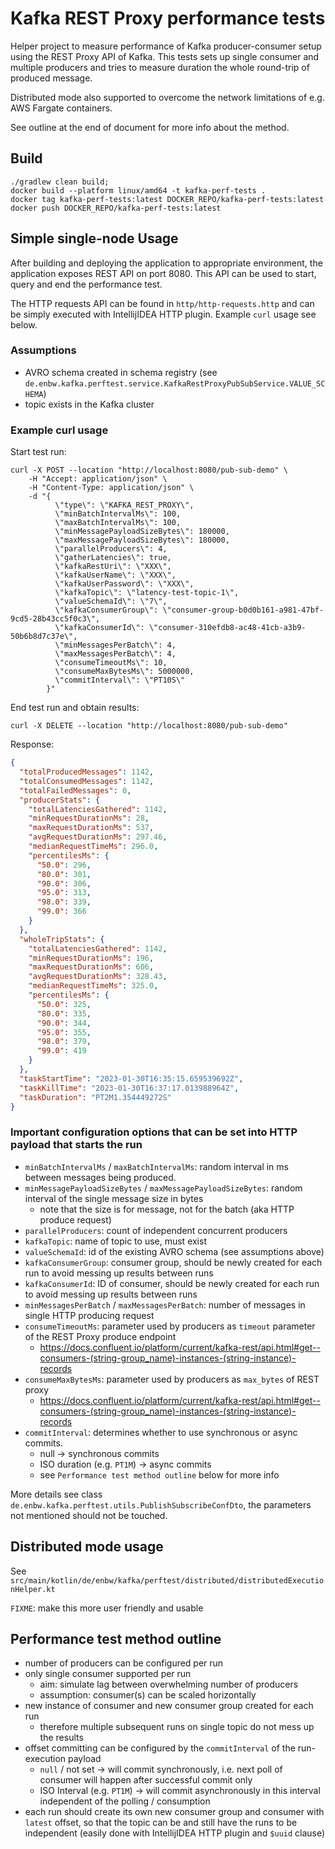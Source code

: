 # Kafka REST Proxy performance tests

Helper project to measure performance of Kafka producer-consumer setup using the REST Proxy API of Kafka.
This tests sets up single consumer and multiple producers and tries to measure duration the whole round-trip
of produced message.

Distributed mode also supported to overcome the network limitations of e.g. AWS Fargate containers.

See outline at the end of document for more info about the method.

## Build 

```shell
./gradlew clean build;
docker build --platform linux/amd64 -t kafka-perf-tests .
docker tag kafka-perf-tests:latest DOCKER_REPO/kafka-perf-tests:latest
docker push DOCKER_REPO/kafka-perf-tests:latest
```

## Simple single-node Usage

After building and deploying the application to appropriate environment, the application exposes REST API on
port 8080. This API can be used to start, query and end the performance test.

The HTTP requests API can be found in `http/http-requests.http` and can be simply executed 
with IntellijIDEA HTTP plugin. Example `curl` usage see below.

### Assumptions
- AVRO schema created in schema registry (see `de.enbw.kafka.perftest.service.KafkaRestProxyPubSubService.VALUE_SCHEMA`)
- topic exists in the Kafka cluster

### Example curl usage
Start test run:
```shell
curl -X POST --location "http://localhost:8080/pub-sub-demo" \
    -H "Accept: application/json" \
    -H "Content-Type: application/json" \
    -d "{
          \"type\": \"KAFKA_REST_PROXY\",
          \"minBatchIntervalMs\": 100,
          \"maxBatchIntervalMs\": 100,
          \"minMessagePayloadSizeBytes\": 180000,
          \"maxMessagePayloadSizeBytes\": 180000,
          \"parallelProducers\": 4,
          \"gatherLatencies\": true,
          \"kafkaRestUri\": \"XXX\",
          \"kafkaUserName\": \"XXX\",
          \"kafkaUserPassword\": \"XXX\",
          \"kafkaTopic\": \"latency-test-topic-1\",
          \"valueSchemaId\": \"7\",
          \"kafkaConsumerGroup\": \"consumer-group-b0d0b161-a981-47bf-9cd5-28b43cc5f0c3\",
          \"kafkaConsumerId\": \"consumer-310efdb8-ac48-41cb-a3b9-50b6b8d7c37e\",
          \"minMessagesPerBatch\": 4,
          \"maxMessagesPerBatch\": 4,
          \"consumeTimeoutMs\": 10,
          \"consumeMaxBytesMs\": 5000000,
          \"commitInterval\": \"PT10S\"
        }"
```

End test run and obtain results:
```shell
curl -X DELETE --location "http://localhost:8080/pub-sub-demo"
```

Response:
```json
{
  "totalProducedMessages": 1142,
  "totalConsumedMessages": 1142,
  "totalFailedMessages": 0,
  "producerStats": {
    "totalLatenciesGathered": 1142,
    "minRequestDurationMs": 28,
    "maxRequestDurationMs": 537,
    "avgRequestDurationMs": 297.46,
    "medianRequestTimeMs": 296.0,
    "percentilesMs": {
      "50.0": 296,
      "80.0": 301,
      "90.0": 306,
      "95.0": 313,
      "98.0": 339,
      "99.0": 366
    }
  },
  "wholeTripStats": {
    "totalLatenciesGathered": 1142,
    "minRequestDurationMs": 196,
    "maxRequestDurationMs": 606,
    "avgRequestDurationMs": 328.43,
    "medianRequestTimeMs": 325.0,
    "percentilesMs": {
      "50.0": 325,
      "80.0": 335,
      "90.0": 344,
      "95.0": 355,
      "98.0": 379,
      "99.0": 419
    }
  },
  "taskStartTime": "2023-01-30T16:35:15.659539692Z",
  "taskKillTime": "2023-01-30T16:37:17.013988964Z",
  "taskDuration": "PT2M1.354449272S"
}
```

### Important configuration options that can be set into HTTP payload that starts the run
- `minBatchIntervalMs` / `maxBatchIntervalMs`: random interval in ms between messages being produced.
- `minMessagePayloadSizeBytes` / `maxMessagePayloadSizeBytes`: random interval of the single message size in bytes
  - note that the size is for message, not for the batch (aka HTTP produce request)
- `parallelProducers`: count of independent concurrent producers
- `kafkaTopic`: name of topic to use, must exist
- `valueSchemaId`: id of the existing AVRO schema (see assumptions above)
- `kafkaConsumerGroup`: consumer group, should be newly created for each run to avoid messing up results between runs
- `kafkaConsumerId`: ID of consumer, should be newly created for each run to avoid messing up results between runs
- `minMessagesPerBatch` / `maxMessagesPerBatch`: number of messages in single HTTP producing request
- `consumeTimeoutMs`: parameter used by producers as `timeout` parameter of the REST Proxy produce endpoint
  - https://docs.confluent.io/platform/current/kafka-rest/api.html#get--consumers-(string-group_name)-instances-(string-instance)-records
- `consumeMaxBytesMs`: parameter used by producers as `max_bytes` of REST proxy
  - https://docs.confluent.io/platform/current/kafka-rest/api.html#get--consumers-(string-group_name)-instances-(string-instance)-records
- `commitInterval`: determines whether to use synchronous or async commits.
  - null -> synchronous commits
  - ISO duration (e.g. `PT1M`) -> async commits
  - see `Performance test method outline` below for more info

More details see class `de.enbw.kafka.perftest.utils.PublishSubscribeConfDto`, the parameters not mentioned
should not be touched.

## Distributed mode usage
See `src/main/kotlin/de/enbw/kafka/perftest/distributed/distributedExecutionHelper.kt`

`FIXME`: make this more user friendly and usable

## Performance test method outline

- number of producers can be configured per run
- only single consumer supported per run
  - aim: simulate lag between overwhelming number of producers
  - assumption: consumer(s) can be scaled horizontally
- new instance of consumer and new consumer group created for each run
  - therefore multiple subsequent runs on single topic do not mess up the results
- offset committing can be configured by the `commitInterval` of the run-execution payload
  - `null` / not set -> will commit synchronously, i.e. next poll of consumer will happen after successful commit only
  - ISO Interval (e.g. `PT1M`) -> will commit asynchronously in this interval independent of the polling / consumption
- each run should create its own new consumer group and consumer with `latest` offset, so that the topic can be and
still have the runs to be independent (easily done with IntellijIDEA HTTP plugin and `$uuid` clause) 
